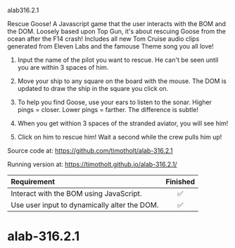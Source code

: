 alab316.2.1

Rescue Goose!
A Javascript game that the user interacts with the BOM and the DOM.
Loosely based upon Top Gun, it's about rescuing Goose from the ocean
after the F14 crash! Includes all new Tom Cruise audio clips
generated from Eleven Labs and the famouse Theme song you all love!  

1. Input the name of the pilot you want to rescue.  He can't be seen
until you are within 3 spaces of him.

2. Move your ship to any square on the board with the mouse.  The DOM is
updated to draw the ship in the square you click on.

3. To help you find Goose, use your ears to listen to the sonar.
Higher pings = closer. Lower pings = farther.  The difference is subtle!

4. When you get withion 3 spaces of the stranded aviator, you will see him!

5. Click on him to rescue him! Wait a second while the crew pulls him up!

Source code at: https://github.com/timotholt/alab-316.2.1

Running version at: https://timotholt.github.io/alab-316.2.1/

| Requirement | Finished |
| :--- | :---: |
|Interact with the BOM using JavaScript.|✅|
|Use user input to dynamically alter the DOM. |✅|
# alab-316.2.1
